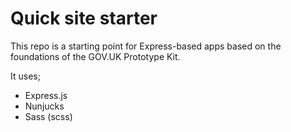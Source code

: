 # Quick site starter

This repo is a starting point for Express-based apps based on the foundations of the GOV.UK Prototype Kit.

It uses;
- Express.js
- Nunjucks
- Sass (scss)
